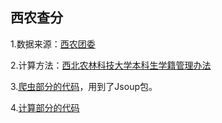 ## 西农查分

1.数据来源：[西农团委](http://219.245.195.49/StuInfoMgmtSys/)

2.计算方法：[西北农林科技大学本科生学籍管理办法](http://xxgk.nwsuaf.edu.cn/xxgkml2015/xsglfwxx2015/bksxjgl2015/48516.htm)

3.[爬虫部分的代码](https://github.com/ZhuSiyuan/Android-CalculateScoresForNWSUAF/blob/master/MyApplication/app/src/main/java/com/example/apple/myapplication/util/MySpider.java)，用到了Jsoup包。

4.[计算部分的代码](https://github.com/ZhuSiyuan/Android-CalculateScoresForNWSUAF/blob/master/MyApplication/app/src/main/java/com/example/apple/myapplication/util/MyCalculator.java)